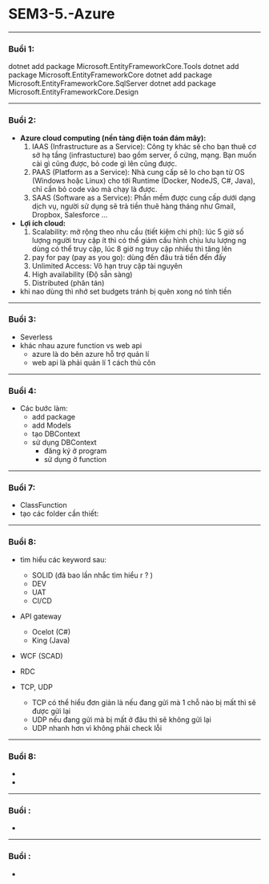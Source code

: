 # SEM3-5.-Azure

---
### Buổi 1:
dotnet add package Microsoft.EntityFrameworkCore.Tools
dotnet add package Microsoft.EntityFrameworkCore
dotnet add package Microsoft.EntityFrameworkCore.SqlServer
dotnet add package Microsoft.EntityFrameworkCore.Design

---
### Buổi 2:
- <strong>Azure cloud computing (nền tảng điện toán đám mây): </strong>
  1. IAAS (Infrastructure as a Service): Công ty khác sẽ cho bạn thuê cơ sở hạ tầng (infrastucture) bao gồm server, ổ cứng, mạng. Bạn muốn cài gì cũng được, bỏ code gì lên cũng được.
  2. PAAS (Platform as a Service): Nhà cung cấp sẽ lo cho bạn từ OS (Windows hoặc Linux) cho tới Runtime (Docker, NodeJS, C#, Java), chỉ cần bỏ code vào mà chạy là được.
  3. SAAS (Software as a Service): Phần mềm được cung cấp dưới dạng dịch vụ, người sử dụng sẽ trả tiền thuê hàng tháng như Gmail, Dropbox, Salesforce …
- <b>Lợi ích cloud:</b>
  1. Scalability: mở rộng theo nhu cầu (tiết kiệm chi phí): lúc 5 giờ số lượng người truy cập ít thì có thể giảm cấu hình chịu lưu lượng ng dùng có thể truy cập, lúc 8 giờ ng truy cập nhiều thì tăng lên
  2. pay for pay (pay as you go): dùng đến đâu trả tiền đến đấy
  3. Unlimited Access: Vô hạn truy cập tài nguyên
  4. High availability (Độ sẵn sàng)
  5. Distributed (phân tán)
- khi nao dùng thì nhớ set budgets tránh bị quên xong nó tính tiền

---
### Buổi 3:

- Severless
- khác nhau azure function vs web api
  - azure là do bên azure hỗ trợ quản lí
  - web api là phải quản lí 1 cách thủ côn

---
### Buổi 4:

- Các bước làm:
  - add package
  - add Models
  - tạo DBContext
  - sử dụng DBContext
    - đăng ký ở program
    - sử dụng ở function

---
### Buổi 7:
- ClassFunction
- tạo các folder cần thiết:

---
### Buổi 8:
- tìm hiểu các keyword sau:
  - SOLID (đã bao lần nhắc tìm hiểu r ? )
  - DEV
  - UAT
  - CI/CD

- API gateway
  - Ocelot (C#)
  - King (Java)

- WCF (SCAD)
- RDC
- TCP, UDP
  - TCP có thể hiểu đơn giản là nếu đang gửi mà 1 chỗ nào bị mất thì sẽ được gửi lại
  - UDP nếu đang gửi mà bị mất ở đâu thì sẽ không gửi lại
  - UDP nhanh hơn vì không phải check lỗi

---
### Buổi 8:
- 
- 

---
### Buổi :
- 

---
### Buổi :
- 
